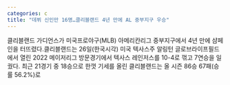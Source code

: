 ```yaml
---
categories: c
title: "데뷔 신인만 16명…클리블랜드 4년 만에 AL 중부지구 우승"
---
```

클리블랜드 가디언스가 미국프로야구(MLB) 아메리칸리그 중부지구에서 4년 만에 샴페인을 터뜨렸다.클리블랜드는 26일(한국시각) 미국 텍사스주 알링턴 글로브라이프필드에서 열린 2022 메이저리그 방문경기에서 텍사스 레인저스를 10-4로 꺾고 7연승을 일궜다. 최근 21경기 중 18승으로 한껏 기세를 올린 클리블랜드는 올 시즌 86승 67패(승률 56.2%)로